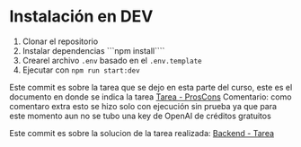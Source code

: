 # Instalación en DEV

1. Clonar el repositorio
2. Instalar dependencias ```npm install````
3. Crearel archivo `.env` basado en el `.env.template`
4. Ejecutar con `npm run start:dev`

Este commit es sobre la tarea que se dejo en esta parte del curso, este es el documento en donde se indica la tarea
[Tarea - ProsCons](https://gist.github.com/Klerith/e52d9247594c2e50fd08cc6ec14c975c)
Comentario:
como comentaro extra esto se hizo solo con ejecución sin prueba ya que para este momento aun no se tubo una key de OpenAI de créditos gratuitos

Este commit es sobre la solucion de la tarea realizada:
[Backend - Tarea](https://gist.github.com/Klerith/1e23c7cb5c95d0bbc91353ccacaddeb1)
